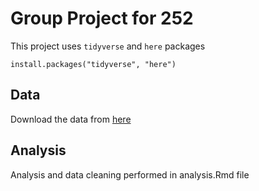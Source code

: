 # Group Project for 252

This project uses `tidyverse` and `here` packages

```install.packages("tidyverse", "here")```
    
## Data

Download the data from [here](https://www.nber.org/research/data/linked-birthinfant-death-cohort-data)

## Analysis

Analysis and data cleaning performed in analysis.Rmd file
